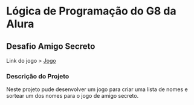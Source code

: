 # Lógica de Programação do G8 da Alura

## Desafio Amigo Secreto

Link do jogo > [Jogo](https://carol-neto.github.io/JS-desafio-amigo-secreto/) 

### Descrição do Projeto 

Neste projeto pude desenvolver um jogo para criar uma lista de nomes e sortear um dos nomes para o jogo de amigo secreto.
